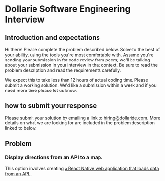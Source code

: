 # Dollarie Software Engineering Interview

## Introduction and expectations

Hi there! Please complete the problem described below. Solve to the best of your ability, using the tools you're most comfortable with. Assume you're sending your submission in for code review from peers; we'll be talking about your submission in your interview in that context. Be sure to read the problem description and read the requirements carefully. 

We expect this to take less than 12 hours of actual coding time. Please submit a working solution. We'd like a submission within a week and if you need more time please let us know. 

## how to submit your response

Please submit your solution by emailing a link to hiring@dollaride.com. More details on what we are looking for are included in the problem description linked to below.

## Problem 

### Display directions from an API to a map. 

This option involves creating [a React Native web application that loads data from an API.](DIRECTIONS_README.md).

